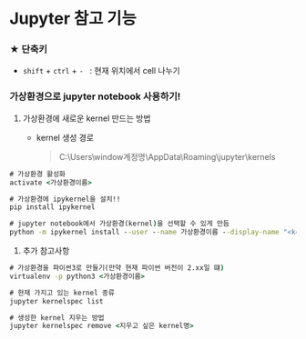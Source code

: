# Jupyter 참고 기능



### ★ 단축키

- `shift` + `ctrl` + `- ` : 현재 위치에서 cell 나누기



### 가상환경으로 jupyter notebook 사용하기!

1. 가상환경에 새로운 kernel 만드는 방법

   - kernel 생성 경로

     > C:\Users\window계정명\AppData\Roaming\jupyter\kernels

```cmd
# 가상환경 활성화
activate <가상환경이름>

# 가상환경에 ipykernel을 설치!!
pip install ipykernel

# jupyter notebook에서 가상환경(kernel)을 선택할 수 있게 만듬
python -m ipykernel install --user --name 가상환경이름 --display-name "<kernel에 표현할 이름>"
```

1. 추가 참고사항

```cmd
# 가상환경을 파이썬3로 만들기(만약 현재 파이썬 버전이 2.xx일 떄)
virtualenv -p python3 <가상환경이름>

# 현재 가지고 있는 kernel 종류
jupyter kernelspec list

# 생성한 kernel 지우는 방법
jupyter kernelspec remove <지우고 싶은 kernel명>
```

